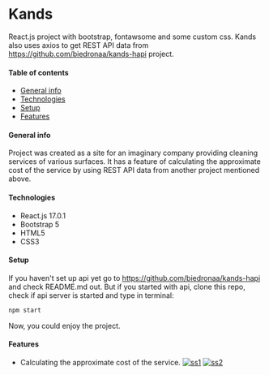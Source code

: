 # Kands
React.js project with bootstrap, fontawsome and some custom css. Kands also uses axios to get REST API data from https://github.com/biedronaa/kands-hapi project.

#### Table of contents
* [General info](#general-info)
* [Technologies](#technologies)
* [Setup](#setup)
* [Features](#features)

#### General info
Project was created as a site for an imaginary company providing cleaning services of various surfaces. It has a feature of calculating the approximate cost of the service by using REST API data from another project mentioned above.

#### Technologies
* React.js 17.0.1
* Bootstrap 5
* HTML5
* CSS3

#### Setup 
If you haven't set up api yet go to https://github.com/biedronaa/kands-hapi and check README.md out.
But if you started with api, clone this repo, check if api server is started and type in terminal:
```JavaScript
npm start
```
Now, you could enjoy the project.

#### Features
* Calculating the approximate cost of the service.
<a href="https://ibb.co/Hg8v5GB"><img src="https://i.ibb.co/QmwByYp/ss1.png" alt="ss1" border="0"></a>
<a href="https://ibb.co/dp39cgW"><img src="https://i.ibb.co/PWbpYQm/ss2.png" alt="ss2" border="0"></a>
